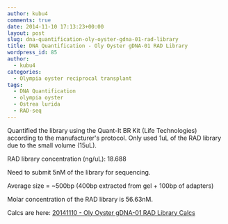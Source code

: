 ```yaml
---
author: kubu4
comments: true
date: 2014-11-10 17:13:23+00:00
layout: post
slug: dna-quantification-oly-oyster-gdna-01-rad-library
title: DNA Quantification - Oly Oyster gDNA-01 RAD Library
wordpress_id: 85
author:
  - kubu4
categories:
  - Olympia oyster reciprocal transplant
tags:
  - DNA Quantification
  - olympia oyster
  - Ostrea lurida
  - RAD-seq
---
```


Quantified the library using the Quant-It BR Kit (Life Technologies) according to the manufacturer's protocol. Only used 1uL of the RAD library due to the small volume (15uL).

RAD library concentration (ng/uL): 18.688

Need to submit 5nM of the library for sequencing.

Average size = ~500bp (400bp extracted from gel + 100bp of adapters)

Molar concentration of the RAD library is 56.63nM.

Calcs are here: [20141110 - Oly Oyster gDNA-01 RAD Library Calcs](httpss://docs.google.com/spreadsheets/d/13x43h_UrORasUZZPhPyCB0RIu0Kbjh3M1YBA_0Ee5dA/edit?usp=sharing)
